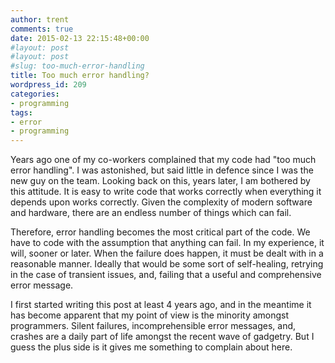 ```yaml
---
author: trent
comments: true
date: 2015-02-13 22:15:48+00:00
#layout: post
#layout: post
#slug: too-much-error-handling
title: Too much error handling?
wordpress_id: 209
categories:
- programming
tags:
- error
- programming
---
```


Years ago one of my co-workers complained that my code had "too much error handling".  I was astonished, but said little in defence since I was the new guy on the team.  Looking back on this, years later, I am bothered by this attitude.   It is easy to write code that works correctly when everything it depends upon works correctly.  Given the complexity of modern software and hardware, there are an endless number of things which can fail.

Therefore, error handling becomes the most critical part of the code.  We have to code with the assumption that anything can fail.  In my experience, it will, sooner or later.  When the failure does happen, it must be dealt with in a reasonable manner.  Ideally that would be some sort of self-healing, retrying in the case of transient issues, and, failing that a useful and comprehensive error message.

I first started writing this post at least 4 years ago, and in the meantime it has become apparent that my point of view is the minority amongst programmers.  Silent failures, incomprehensible error messages, and, crashes are a daily part of life amongst the recent wave of gadgetry.  But I guess the plus side is it gives me something to complain about here.
